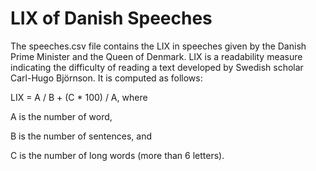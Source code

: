 LIX of Danish Speeches
========
The speeches.csv file contains the LIX in speeches given by the Danish Prime Minister and the Queen of Denmark. LIX is a readability measure indicating the difficulty of reading a text developed by Swedish scholar Carl-Hugo Björnson. It is computed as follows:

LIX = A / B + (C * 100) / A, where

A is the number of word,

B is the number of sentences, and

C is the number of long words (more than 6 letters).
